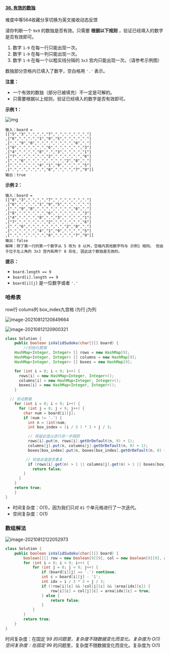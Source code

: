 #### [36. 有效的数独](https://leetcode-cn.com/problems/valid-sudoku/)

难度中等564收藏分享切换为英文接收动态反馈

请你判断一个 `9x9` 的数独是否有效。只需要 **根据以下规则** ，验证已经填入的数字是否有效即可。

1. 数字 `1-9` 在每一行只能出现一次。
2. 数字 `1-9` 在每一列只能出现一次。
3. 数字 `1-9` 在每一个以粗实线分隔的 `3x3` 宫内只能出现一次。（请参考示例图）

数独部分空格内已填入了数字，空白格用 `'.'` 表示。

**注意：**

- 一个有效的数独（部分已被填充）不一定是可解的。
- 只需要根据以上规则，验证已经填入的数字是否有效即可。

 

**示例 1：**

![img](https://assets.leetcode-cn.com/aliyun-lc-upload/uploads/2021/04/12/250px-sudoku-by-l2g-20050714svg.png)

```
输入：board = 
[["5","3",".",".","7",".",".",".","."]
,["6",".",".","1","9","5",".",".","."]
,[".","9","8",".",".",".",".","6","."]
,["8",".",".",".","6",".",".",".","3"]
,["4",".",".","8",".","3",".",".","1"]
,["7",".",".",".","2",".",".",".","6"]
,[".","6",".",".",".",".","2","8","."]
,[".",".",".","4","1","9",".",".","5"]
,[".",".",".",".","8",".",".","7","9"]]
输出：true
```

**示例 2：**

```
输入：board = 
[["8","3",".",".","7",".",".",".","."]
,["6",".",".","1","9","5",".",".","."]
,[".","9","8",".",".",".",".","6","."]
,["8",".",".",".","6",".",".",".","3"]
,["4",".",".","8",".","3",".",".","1"]
,["7",".",".",".","2",".",".",".","6"]
,[".","6",".",".",".",".","2","8","."]
,[".",".",".","4","1","9",".",".","5"]
,[".",".",".",".","8",".",".","7","9"]]
输出：false
解释：除了第一行的第一个数字从 5 改为 8 以外，空格内其他数字均与 示例1 相同。 但由于位于左上角的 3x3 宫内有两个 8 存在, 因此这个数独是无效的。
```

 

**提示：**

- `board.length == 9`
- `board[i].length == 9`
- `board[i][j]` 是一位数字或者 `'.'`

### 哈希表

row行 colums列 box_index九宫格 i为行 j为列

![image-20210812120849664](C:\Users\solfeng\AppData\Roaming\Typora\typora-user-images\image-20210812120849664.png)

![image-20210812120900321](C:\Users\solfeng\AppData\Roaming\Typora\typora-user-images\image-20210812120900321.png)

```java
class Solution {
    public boolean isValidSudoku(char[][] board) {
        //初始化数据
    HashMap<Integer, Integer> [] rows = new HashMap[9];
    HashMap<Integer, Integer> [] columns = new HashMap[9];
    HashMap<Integer, Integer> [] boxes = new HashMap[9];

    for (int i = 0; i < 9; i++) {
      rows[i] = new HashMap<Integer, Integer>();
      columns[i] = new HashMap<Integer, Integer>();
      boxes[i] = new HashMap<Integer, Integer>();
    }

  // 验证数据
    for (int i = 0; i < 9; i++) {
      for (int j = 0; j < 9; j++) {
        char num = board[i][j];
        if (num != '.') {
          int n = (int)num;
          int box_index = (i / 3 ) * 3 + j / 3;

          // 保留此值以进行进一步跟踪
          rows[i].put(n, rows[i].getOrDefault(n, 0) + 1);
          columns[j].put(n, columns[j].getOrDefault(n, 0) + 1);
          boxes[box_index].put(n, boxes[box_index].getOrDefault(n, 0) + 1);

         // 检查此值是否重复
          if (rows[i].get(n) > 1 || columns[j].get(n) > 1 || boxes[box_index].get(n) > 1)
            return false;
        }
      }
    }
    return true;
    }
}
```

- 时间复杂度：O(1)，因为我们只对 `81` 个单元格进行了一次迭代。
- 空间复杂度：O(1)

### 数组解法

![image-20210812122052973](C:\Users\solfeng\AppData\Roaming\Typora\typora-user-images\image-20210812122052973.png)

```java
class Solution {
    public boolean isValidSudoku(char[][] board) {
        boolean[][] row = new boolean[9][9], col = new boolean[9][9], area = new boolean[9][9];        
        for (int i = 0; i < 9; i++) {
            for (int j = 0; j < 9; j++) {
                if (board[i][j] == '.') continue;
                int c = board[i][j] - '1';
                int idx = i / 3 * 3 + j / 3;
                if (!row[i][c] && !col[j][c] && !area[idx][c]) {
                    row[i][c] = col[j][c] = area[idx][c] = true;
                } else {
                    return false;
                }
            }
        }
        return true;
    }
}
```

时间复杂度：在固定 9*9 的问题里，复杂度不随数据变化而变化。复杂度为 O(1)
空间复杂度：在固定 9*9 的问题里，复杂度不随数据变化而变化。复杂度为 O(1)


